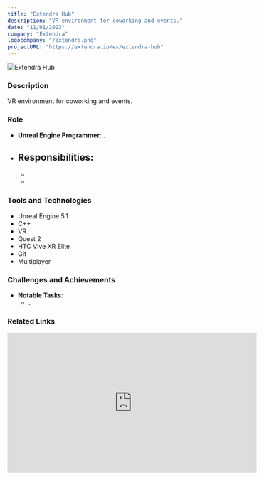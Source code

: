 ```yaml
---
title: "Extendra Hub"
description: "VR environment for coworking and events."
date: "11/01/2023"
company: "Extendra"
logocompany: "/extendra.png"
projectURL: "https://extendra.io/es/extendra-hub"
---
```

![Extendra Hub](/public/ExtendraHubWorking.png)

### Description

VR environment for coworking and events.

### Role

- **Unreal Engine Programmer**: .
- **Responsibilities**:
  - 
  - 
  - 

### Tools and Technologies

- Unreal Engine 5.1
- C++
- VR
- Quest 2
- HTC Vive XR Elite
- Git
- Multiplayer

### Challenges and Achievements

- **Notable Tasks**:
  - .

### Related Links
<iframe width="560" height="315" src="https://www.youtube.com/embed/IvzYb8OO788?si=-Cz2McC6mtosA0nk" title="YouTube video player" frameborder="0" allow="accelerometer; autoplay; clipboard-write; encrypted-media; gyroscope; picture-in-picture; web-share" referrerpolicy="strict-origin-when-cross-origin" allowfullscreen></iframe>